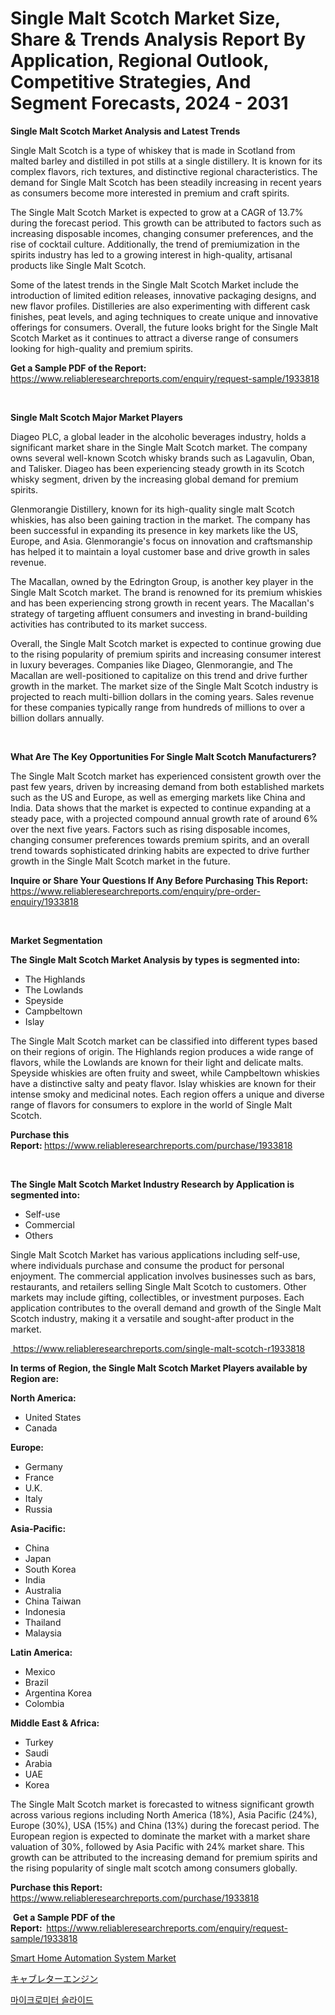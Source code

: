 <p><h1>Single Malt Scotch Market Size, Share & Trends Analysis Report By Application, Regional Outlook, Competitive Strategies, And Segment Forecasts, 2024 - 2031</h1></p><p><strong>Single Malt Scotch Market Analysis and Latest Trends</strong></p>
<p><p>Single Malt Scotch is a type of whiskey that is made in Scotland from malted barley and distilled in pot stills at a single distillery. It is known for its complex flavors, rich textures, and distinctive regional characteristics. The demand for Single Malt Scotch has been steadily increasing in recent years as consumers become more interested in premium and craft spirits.</p><p>The Single Malt Scotch Market is expected to grow at a CAGR of 13.7% during the forecast period. This growth can be attributed to factors such as increasing disposable incomes, changing consumer preferences, and the rise of cocktail culture. Additionally, the trend of premiumization in the spirits industry has led to a growing interest in high-quality, artisanal products like Single Malt Scotch.</p><p>Some of the latest trends in the Single Malt Scotch Market include the introduction of limited edition releases, innovative packaging designs, and new flavor profiles. Distilleries are also experimenting with different cask finishes, peat levels, and aging techniques to create unique and innovative offerings for consumers. Overall, the future looks bright for the Single Malt Scotch Market as it continues to attract a diverse range of consumers looking for high-quality and premium spirits.</p></p>
<p><strong>Get a Sample PDF of the Report:&nbsp;</strong> <a href="https://www.reliableresearchreports.com/enquiry/request-sample/1933818">https://www.reliableresearchreports.com/enquiry/request-sample/1933818</a></p>
<p>&nbsp;</p>
<p><strong>Single Malt Scotch Major Market Players</strong></p>
<p><p>Diageo PLC, a global leader in the alcoholic beverages industry, holds a significant market share in the Single Malt Scotch market. The company owns several well-known Scotch whisky brands such as Lagavulin, Oban, and Talisker. Diageo has been experiencing steady growth in its Scotch whisky segment, driven by the increasing global demand for premium spirits.</p><p>Glenmorangie Distillery, known for its high-quality single malt Scotch whiskies, has also been gaining traction in the market. The company has been successful in expanding its presence in key markets like the US, Europe, and Asia. Glenmorangie's focus on innovation and craftsmanship has helped it to maintain a loyal customer base and drive growth in sales revenue.</p><p>The Macallan, owned by the Edrington Group, is another key player in the Single Malt Scotch market. The brand is renowned for its premium whiskies and has been experiencing strong growth in recent years. The Macallan's strategy of targeting affluent consumers and investing in brand-building activities has contributed to its market success.</p><p>Overall, the Single Malt Scotch market is expected to continue growing due to the rising popularity of premium spirits and increasing consumer interest in luxury beverages. Companies like Diageo, Glenmorangie, and The Macallan are well-positioned to capitalize on this trend and drive further growth in the market. The market size of the Single Malt Scotch industry is projected to reach multi-billion dollars in the coming years. Sales revenue for these companies typically range from hundreds of millions to over a billion dollars annually.</p></p>
<p>&nbsp;</p>
<p><strong>What Are The Key Opportunities For Single Malt Scotch Manufacturers?</strong></p>
<p><p>The Single Malt Scotch market has experienced consistent growth over the past few years, driven by increasing demand from both established markets such as the US and Europe, as well as emerging markets like China and India. Data shows that the market is expected to continue expanding at a steady pace, with a projected compound annual growth rate of around 6% over the next five years. Factors such as rising disposable incomes, changing consumer preferences towards premium spirits, and an overall trend towards sophisticated drinking habits are expected to drive further growth in the Single Malt Scotch market in the future.</p></p>
<p><strong>Inquire or Share Your Questions If Any Before Purchasing This Report:</strong> <a href="https://www.reliableresearchreports.com/enquiry/pre-order-enquiry/1933818">https://www.reliableresearchreports.com/enquiry/pre-order-enquiry/1933818</a></p>
<p>&nbsp;</p>
<p><strong>Market Segmentation</strong></p>
<p><strong>The Single Malt Scotch Market Analysis by types is segmented into:</strong></p>
<p><ul><li>The Highlands</li><li>The Lowlands</li><li>Speyside</li><li>Campbeltown</li><li>Islay</li></ul></p>
<p><p>The Single Malt Scotch market can be classified into different types based on their regions of origin. The Highlands region produces a wide range of flavors, while the Lowlands are known for their light and delicate malts. Speyside whiskies are often fruity and sweet, while Campbeltown whiskies have a distinctive salty and peaty flavor. Islay whiskies are known for their intense smoky and medicinal notes. Each region offers a unique and diverse range of flavors for consumers to explore in the world of Single Malt Scotch.</p></p>
<p><strong>Purchase this Report:&nbsp;</strong><a href="https://www.reliableresearchreports.com/purchase/1933818">https://www.reliableresearchreports.com/purchase/1933818</a></p>
<p>&nbsp;</p>
<p><strong>The Single Malt Scotch Market Industry Research by Application is segmented into:</strong></p>
<p><ul><li>Self-use</li><li>Commercial</li><li>Others</li></ul></p>
<p><p>Single Malt Scotch Market has various applications including self-use, where individuals purchase and consume the product for personal enjoyment. The commercial application involves businesses such as bars, restaurants, and retailers selling Single Malt Scotch to customers. Other markets may include gifting, collectibles, or investment purposes. Each application contributes to the overall demand and growth of the Single Malt Scotch industry, making it a versatile and sought-after product in the market.</p></p>
<p><a href="https://www.reliableresearchreports.com/single-malt-scotch-r1933818">&nbsp;https://www.reliableresearchreports.com/single-malt-scotch-r1933818</a></p>
<p><strong>In terms of Region, the Single Malt Scotch Market Players available by Region are:</strong></p>
<p>
    <p> <strong> North America: </strong>
        <ul>
            <li>United States</li>
            <li>Canada</li>
        </ul>
        </p> 
    <p> <strong> Europe: </strong>
        <ul>
            <li>Germany</li>
            <li>France</li>
            <li>U.K.</li>
            <li>Italy</li>
            <li>Russia</li>
        </ul>
        </p> 
    <p> <strong> Asia-Pacific: </strong>
        <ul>
            <li>China</li>
            <li>Japan</li>
            <li>South Korea</li>
            <li>India</li>
            <li>Australia</li>
            <li>China Taiwan</li>
            <li>Indonesia</li>
            <li>Thailand</li>
            <li>Malaysia</li>
        </ul>
        </p> 
    <p> <strong> Latin America: </strong>
        <ul>
            <li>Mexico</li>
            <li>Brazil</li>
            <li>Argentina Korea</li>
            <li>Colombia</li>
        </ul>
        </p> 
    <p> <strong> Middle East & Africa: </strong>
        <ul>
            <li>Turkey</li>
            <li>Saudi</li>
            <li>Arabia</li>
            <li>UAE</li>
            <li>Korea</li>
        </ul>
    </p>
    </p>
<p><p>The Single Malt Scotch market is forecasted to witness significant growth across various regions including North America (18%), Asia Pacific (24%), Europe (30%), USA (15%) and China (13%) during the forecast period. The European region is expected to dominate the market with a market share valuation of 30%, followed by Asia Pacific with 24% market share. This growth can be attributed to the increasing demand for premium spirits and the rising popularity of single malt scotch among consumers globally.</p></p>
<p><strong>Purchase this Report: </strong><a href="https://www.reliableresearchreports.com/purchase/1933818">https://www.reliableresearchreports.com/purchase/1933818</a></p>
<p>&nbsp;<strong>Get a Sample PDF of the Report:&nbsp;&nbsp;</strong><a href="https://www.reliableresearchreports.com/enquiry/request-sample/1933818">https://www.reliableresearchreports.com/enquiry/request-sample/1933818</a></p>
<p><strong></strong></p>
<p><p><a href="https://github.com/lizaRempel/Market-Research-Report-List-1/blob/main/smart-home-automation-system-market.md">Smart Home Automation System Market</a></p><p><a href="https://github.com/vlcostes/Market-Research-Report-List-3/blob/main/368010032923.md">キャブレターエンジン</a></p><p><a href="https://github.com/RichardLueilwitz787/Market-Research-Report-List-3/blob/main/189718042858.md">마이크로미터 슬라이드</a></p></p>